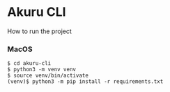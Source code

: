 # Akuru CLI

How to run the project

### MacOS
```
$ cd akuru-cli
$ python3 -m venv venv
$ source venv/bin/activate
(venv)$ python3 -m pip install -r requirements.txt
```